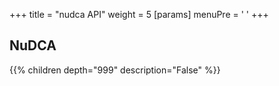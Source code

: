 +++
title = "nudca API"
weight = 5
[params]
  menuPre = '<i class="fa-brands fa-quinscape"></i> '
+++ 

## NuDCA

{{% children depth="999" description="False" %}}